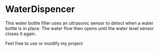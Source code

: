 # WaterDispencer

This water bottle filler uses an ultrasonic sensor to detect when a water bottle is in place. The water flow then opens until the water level sensor closes it again.

Feel free to use or moidify my project

